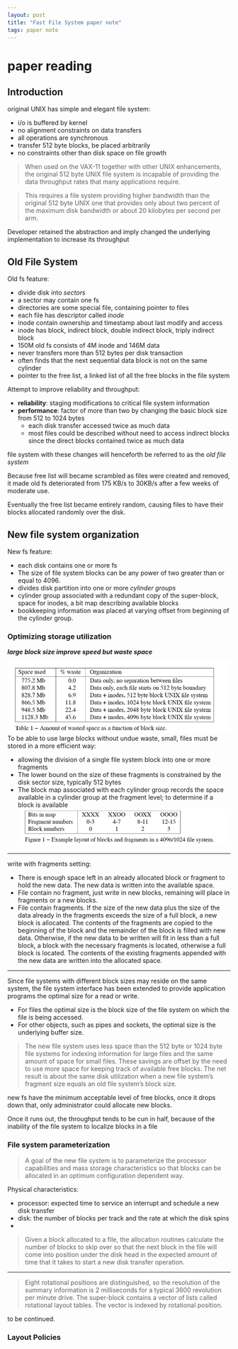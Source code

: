 ```yaml
---
layout: post
title: "Fast File System paper note"
tags: paper note
---
```

# paper reading 
## Introduction

original UNIX has simple and elegant file system:
- i/o is buffered by kernel
- no alignment constraints on data transfers
- all operations are synchronous 
- transfer 512 byte blocks, be placed arbitrarily
- no constraints other than disk space on file growth

> When used on the VAX-11 together with other UNIX enhancements, the original 512 byte UNIX file system is incapable of providing the data throughput rates that many applications require.

> This requires a file system providing higher bandwidth than the original 512 byte UNIX one that provides only about two percent of the maximum disk bandwidth or  about 20 kilobytes per second per arm.

Developer retained the abstraction and imply changed the underlying implementation to increase its throughput

## Old File System
Old fs feature:

- divide disk into *sectors*
- a sector may contain one fs
- directories are some special file, containing pointer to files
- each file has descriptor called *inode*
- inode contain ownership and timestamp about last modify and access
- inode has block, indirect block, double indirect block, triply indirect block
- 150M old fs consists of 4M  inode and 146M data
- never transfers more than 512 bytes per disk transaction
- often finds that the next sequential data block is not on the same cylinder
-  pointer to the free list, a linked list of all the free blocks in the file system

Attempt to improve reliability and throughput:

- **reliability**: staging modifications to critical file system information
- **performance**: factor of more than two by changing the basic block size from 512 to 1024 bytes
    - each disk transfer accessed twice as much data
    - most files could be described without need to access indirect blocks since the direct blocks contained twice as much data

 file system with these changes will henceforth be referred to as the *old file system*

 Because free list will became scrambled as files were created and removed, it made old fs deteriorated from 175 KB/s to 30KB/s after a few weeks of moderate use.
 
 Eventually the free list became entirely random, causing files to have their blocks allocated randomly over the disk. 

 ## New file system organization

 New fs feature:
- each disk contains one or more fs
- The size of file system blocks can be any power of two greater than or equal to 4096.
- divides disk partition into one or more *cylinder groups*
- cylinder group associated with  a redundant copy of the super-block, space for inodes, a bit map describing available blocks
- bookkeeping information was placed at varying offset from beginning of the cylinder group.

### Optimizing storage utilization

***large block size improve speed but waste space***

![Amount of wasted space as a function of block size](./assets/2018-09-27-paper-note/table1-ffs.png)
To be able to use large blocks without undue waste, small, files must be stored in a more efficient way:
- allowing the division of a single file system block into one or more fragments
- The lower bound on the size of these fragments is constrained by the disk sector size, typically 512 bytes
- The block map associated with each cylinder group records the space available in a cylinder group at the fragment level; to determine if a block is available
![ Example layout of blocks and fragments in a 4096/1024 file system](./assets/2018-09-27-paper-note/figure1-ffs.png)

----
write with fragments setting:
- There is enough space left in an already allocated block or fragment to hold the new data. The new data is written into the available space. 
- File contain no fragment, just write in new blocks, remaining will place in fragments or a new blocks.
- File contain fragments. If the size of the new data plus the size of the data already in the fragments exceeds the size of a full block, a new block is allocated. The contents of the fragments are copied to the beginning of the block and the remainder of the block is filled with new data.  Otherwise, if the new data to be written will fit in less than a full block, a block with the necessary fragments is located, otherwise a full block is located. The contents of the existing fragments appended with the new data are written into the allocated space. 

----
Since file systems with different block sizes may reside on the same system, the file system interface has been extended to provide application programs the optimal size for a read or write. 
- For files the optimal size is the block size of the file system on which the file is being accessed.
- For other objects, such as pipes and sockets, the optimal size is the underlying buffer size.

>The new file system uses less space than the 512 byte or 1024 byte file systems for indexing information for large files and the same amount of space for small files. These savings are offset by the need to use more space for keeping track of available free blocks. The net result is about the same disk utilization when a new file system’s fragment size equals an old file system’s block size.  

new fs have the minimum acceptable level of free blocks, once it drops down that, only administrator could allocate new blocks.

Once it runs out, the throughput tends to be cun in half, because of the inability of the file system to localize blocks in a file

### File system parameterization

> A goal of the new file system is to parameterize the processor capabilities and mass storage characteristics so that blocks can be allocated in an optimum configuration dependent way.

Physical characteristics:
- processor: expected time to service an interrupt and schedule a new disk transfer
- disk:  the number of blocks per track and the rate at which the disk spins
- 
>Given a block allocated to a file, the allocation routines calculate the number of blocks to skip over so that the next block in the file will come into position under the disk head in the expected amount of time that it takes to start a new disk transfer operation. 

----
> Eight rotational positions are distinguished, so the resolution of the summary information is 2 milliseconds for a typical 3600 revolution per minute drive. The super-block contains a vector of lists called rotational layout tables. The vector is indexed by rotational position. 

to be continued.

### Layout Policies








  

